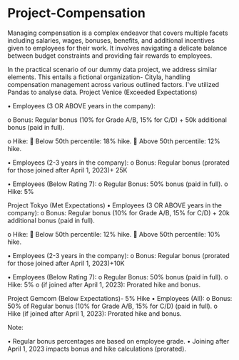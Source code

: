 # Project-Compensation

Managing compensation is a complex endeavor that covers multiple facets including salaries, wages, bonuses, benefits, and additional incentives given to employees for their work. It involves navigating a delicate balance between budget constraints and providing fair rewards to employees.

In the practical scenario of our dummy data project, we address similar elements. This entails a fictional organization- Cityla, handling compensation management across various outlined factors. I've utilized Pandas to analyse data.
Project Venice (Exceeded Expectations)

•	Employees (3 OR ABOVE years in the company):

o	Bonus: Regular bonus (10% for Grade A/B, 15% for C/D) + 50k additional bonus (paid in full).

o	Hike:
	Below 50th percentile: 18% hike.
	Above 50th percentile: 12% hike.

•	Employees (2-3 years in the company):
o	Bonus: Regular bonus (prorated for those joined after April 1, 2023)+ 25K

•	Employees (Below Rating 7):
o	Regular Bonus: 50% bonus (paid in full).
o	Hike: 5%

Project Tokyo (Met Expectations)
•	Employees (3 OR ABOVE years in the company):
o	Bonus: Regular bonus (10% for Grade A/B, 15% for C/D) + 20k additional bonus (paid in full).

o	Hike:
	Below 50th percentile: 12% hike.
	Above 50th percentile: 10% hike.

•	Employees (2-3 years in the company):
o	Bonus: Regular bonus (prorated for those joined after April 1, 2023)+10K

•	Employees (Below Rating 7):
o	Regular Bonus: 50% bonus (paid in full).
o	Hike: 5%
o	(if joined after April 1, 2023): Prorated hike and bonus.

Project Gemcom (Below Expectations)- 5% Hike
•	Employees (All):
o	Bonus: 50% of Regular bonus (10% for Grade A/B, 15% for C/D) (paid in full).
o	Hike (if joined after April 1, 2023): Prorated hike and bonus.

Note:

•	Regular bonus percentages are based on employee grade.
•	Joining after April 1, 2023 impacts bonus and hike calculations (prorated).
